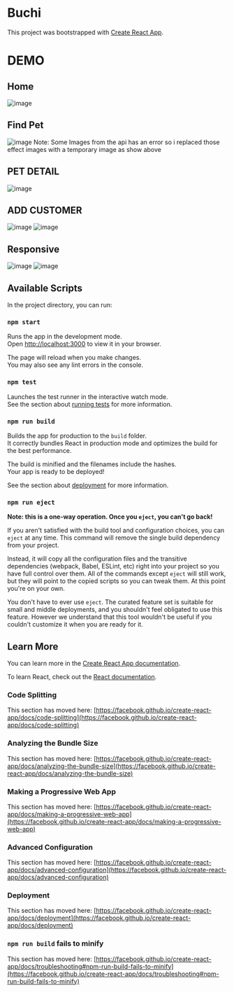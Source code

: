 # Buchi

This project was bootstrapped with [Create React App](https://github.com/facebook/create-react-app).
# DEMO
## Home
![image](https://user-images.githubusercontent.com/69917052/165434594-d0db8a5d-9a5e-40c4-9fb4-f38c10b04d4b.png)
## Find Pet
![image](https://user-images.githubusercontent.com/69917052/165443791-acffe070-300d-4863-ad4e-459035e98afa.png)
Note: Some Images from the api has an error so i replaced those effect images with a temporary image as show above
## PET DETAIL
![image](https://user-images.githubusercontent.com/69917052/165443943-74be719d-e329-4d50-bcb7-3486244df407.png)
## ADD CUSTOMER
![image](https://user-images.githubusercontent.com/69917052/165444105-0ed12a5c-6203-4529-a6f6-d0b4eab9626a.png)
![image](https://user-images.githubusercontent.com/69917052/165444147-b942c004-64b6-48b4-9f38-582f30fc2884.png)

## Responsive
![image](https://user-images.githubusercontent.com/69917052/165444266-0efe06b9-741b-4860-a4b6-2f94fda1e687.png)
![image](https://user-images.githubusercontent.com/69917052/165444817-eac053c7-789b-45a4-ab29-4ce6d329abe8.png)



## Available Scripts

In the project directory, you can run:

### `npm start`

Runs the app in the development mode.\
Open [http://localhost:3000](http://localhost:3000) to view it in your browser.

The page will reload when you make changes.\
You may also see any lint errors in the console.

### `npm test`

Launches the test runner in the interactive watch mode.\
See the section about [running tests](https://facebook.github.io/create-react-app/docs/running-tests) for more information.

### `npm run build`

Builds the app for production to the `build` folder.\
It correctly bundles React in production mode and optimizes the build for the best performance.

The build is minified and the filenames include the hashes.\
Your app is ready to be deployed!

See the section about [deployment](https://facebook.github.io/create-react-app/docs/deployment) for more information.

### `npm run eject`

**Note: this is a one-way operation. Once you `eject`, you can't go back!**

If you aren't satisfied with the build tool and configuration choices, you can `eject` at any time. This command will remove the single build dependency from your project.

Instead, it will copy all the configuration files and the transitive dependencies (webpack, Babel, ESLint, etc) right into your project so you have full control over them. All of the commands except `eject` will still work, but they will point to the copied scripts so you can tweak them. At this point you're on your own.

You don't have to ever use `eject`. The curated feature set is suitable for small and middle deployments, and you shouldn't feel obligated to use this feature. However we understand that this tool wouldn't be useful if you couldn't customize it when you are ready for it.

## Learn More

You can learn more in the [Create React App documentation](https://facebook.github.io/create-react-app/docs/getting-started).

To learn React, check out the [React documentation](https://reactjs.org/).

### Code Splitting

This section has moved here: [https://facebook.github.io/create-react-app/docs/code-splitting](https://facebook.github.io/create-react-app/docs/code-splitting)

### Analyzing the Bundle Size

This section has moved here: [https://facebook.github.io/create-react-app/docs/analyzing-the-bundle-size](https://facebook.github.io/create-react-app/docs/analyzing-the-bundle-size)

### Making a Progressive Web App

This section has moved here: [https://facebook.github.io/create-react-app/docs/making-a-progressive-web-app](https://facebook.github.io/create-react-app/docs/making-a-progressive-web-app)

### Advanced Configuration

This section has moved here: [https://facebook.github.io/create-react-app/docs/advanced-configuration](https://facebook.github.io/create-react-app/docs/advanced-configuration)

### Deployment

This section has moved here: [https://facebook.github.io/create-react-app/docs/deployment](https://facebook.github.io/create-react-app/docs/deployment)

### `npm run build` fails to minify

This section has moved here: [https://facebook.github.io/create-react-app/docs/troubleshooting#npm-run-build-fails-to-minify](https://facebook.github.io/create-react-app/docs/troubleshooting#npm-run-build-fails-to-minify)
